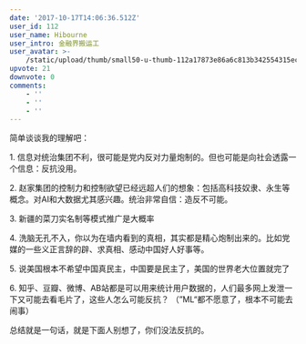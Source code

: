 ```yaml
---
date: '2017-10-17T14:06:36.512Z'
user_id: 112
user_name: Hibourne
user_intro: 金融界搬运工
user_avatar: >-
    /static/upload/thumb/small50-u-thumb-112a17873e86a6c813b342554315eca57659333cfdb.png
upvote: 21
downvote: 0
comments:
    - ''
    - ''
    - ''
---
```


简单谈谈我的理解吧：

1\. 信息对统治集团不利，很可能是党内反对力量炮制的。但也可能是向社会透露一个信息：反抗没用。

2\. 赵家集团的控制力和控制欲望已经远超人们的想象：包括高科技奴隶、永生等概念。对AI和大数据尤其感兴趣。统治非常自信：造反不可能。

3\. 新疆的菜刀实名制等模式推广是大概率

4\. 洗脑无孔不入，你以为在墙内看到的真相，其实都是精心炮制出来的。比如党媒的一些义正言辞的辟、求真相、感动中国好人好事等。

5\. 说美国根本不希望中国真民主，中国要是民主了，美国的世界老大位置就完了

6\. 知乎、豆瓣、微博、AB站都是可以用来统计用户数据的，人们最多网上发泄一下又可能去看毛片了，这些人怎么可能反抗？ （”ML“都不愿意了，根本不可能去闹事）

  

总结就是一句话，就是下面人别想了，你们没法反抗的。
